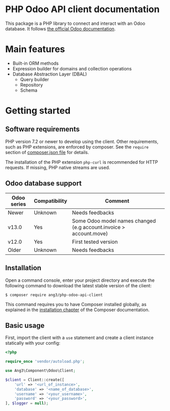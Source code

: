 PHP Odoo API client documentation
=================================

This package is a PHP library to connect and interact with an Odoo database.
It follows [the official Odoo documentation](https://www.odoo.com/documentation/13.0/developer/misc/api/odoo.html).

Main features
=============

- Built-in ORM methods
- Expression builder for domains and collection operations
- Database Abstraction Layer (DBAL)
  - Query builder
  - Repository
  - Schema

Getting started
===============

Software requirements
---------------------

PHP version 7.2 or newer to develop using the client. Other requirements, such as PHP extensions, are enforced by
composer. See the `require` section of [composer.json file](../composer.json)
for details.

The installation of the PHP extension `php-curl` is recommended
for HTTP requests. If missing, PHP native streams are used.

Odoo database support
---------------------

| Odoo series | Compatibility | Comment |
| --- | --- | --- |
| Newer | Unknown | Needs feedbacks |
| v13.0 | Yes | Some Odoo model names changed (e.g account.invoice > account.move) |
| v12.0 | Yes | First tested version |
| Older | Unknown | Needs feedbacks |

Installation
------------

Open a command console, enter your project directory and execute the
following command to download the latest stable version of the client:

```console
$ composer require ang3/php-odoo-api-client
```

This command requires you to have Composer installed globally, as explained
in the [installation chapter](https://getcomposer.org/doc/00-intro.md)
of the Composer documentation.

Basic usage
-----------

First, import the client with a `use` statement and create a client instance statically 
with your config:

```php
<?php

require_once 'vendor/autoload.php';

use Ang3\Component\Odoo\Client;

$client = Client::create([
    'url' => '<url_of_instance>',
    'database' => '<name_of_database>',
    'username' => '<your_username>',
    'password' => '<your_password>',
], $logger = null);
```